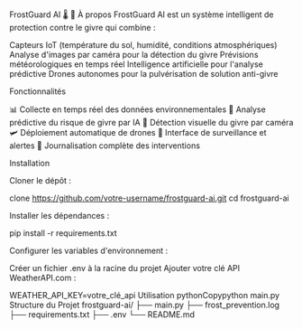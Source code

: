 FrostGuard AI 🌡️ 🚀
À propos
FrostGuard AI est un système intelligent de protection contre le givre qui combine :

Capteurs IoT (température du sol, humidité, conditions atmosphériques)
Analyse d'images par caméra pour la détection du givre
Prévisions météorologiques en temps réel
Intelligence artificielle pour l'analyse prédictive
Drones autonomes pour la pulvérisation de solution anti-givre

Fonctionnalités

📊 Collecte en temps réel des données environnementales
🤖 Analyse prédictive du risque de givre par IA
📸 Détection visuelle du givre par caméra
🛩️ Déploiement automatique de drones
📱 Interface de surveillance et alertes
📝 Journalisation complète des interventions

Installation

Cloner le dépôt :

 clone https://github.com/votre-username/frostguard-ai.git
cd frostguard-ai

Installer les dépendances :

pip install -r requirements.txt

Configurer les variables d'environnement :


Créer un fichier .env à la racine du projet
Ajouter votre clé API WeatherAPI.com :

WEATHER_API_KEY=votre_clé_api
Utilisation
pythonCopypython main.py
Structure du Projet
frostguard-ai/
├── main.py
├── frost_prevention.log
├── requirements.txt
├── .env
└── README.md
